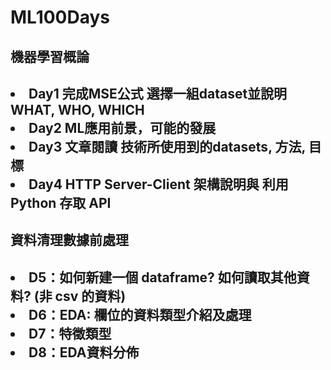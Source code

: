 # ML100Days

<h2>機器學習概論<h2>
<li>Day1 完成MSE公式 選擇一組dataset並說明WHAT, WHO, WHICH</li>
<li>Day2 ML應用前景，可能的發展</li>
<li>Day3 文章閱讀 技術所使用到的datasets, 方法, 目標</li>
<li>Day4 HTTP Server-Client 架構說明與 利用 Python 存取 API</li>

<h2>資料清理數據前處理<h2>

<li>D5：如何新建一個 dataframe? 如何讀取其他資料? (非 csv 的資料)</li>
<li>D6：EDA: 欄位的資料類型介紹及處理</li>
<li>D7：特徵類型</li>
<li>D8：EDA資料分佈</li>
